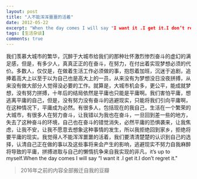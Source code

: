 ```yaml
---
layout: post
title: "人不能浑浑噩噩的活着"
date: 2012-05-22
excerpt: "When the day comes I will say "I want it .I get it.I don’t regret it.""
tags: [生活杂谈]
comments: true
---
```


我们羡慕大城市的繁华，沉醉于大城市给我们的那种壮怀激烈惨烈奋斗的虚幻的满足感，但是，有多少人，真真正正的在奋斗，在努力，在付出着实现梦想必须的代价。多数人，仅仅是，在做着生活工作必须做的事，抱怨着加班，沉迷于追剧，追捧着高大上以至于以为自己也是高大上的一员，从来没有为梦想没日没夜拼搏，从来没有做大部分人觉得没必要的工作。就算是，大城市机会多，更公平，能成就梦想，没有努力拼搏，十年后的结局依然是平庸也只能是平庸啊。我们害怕平庸，想逃离平庸的自己，但是，没有努力没有奋斗的逃避现实，只能将我们引向平庸啊，在这种情况下，平庸成为必然。有很多人，包括现在的我自己，生活在一个繁荣的大城市，有很多人在努力奋斗，让我错以为我也在奋斗，一旦回到差一些的地方，失去了这种奋斗的环境，自己也在奋斗的错觉消失，必然平庸的恐惧袭来，让我焦虑，让我不安，让我不愿意去想象这种事情的发生，所以我拒绝回到家乡，拒绝将要平庸的现实。我觉得人不能浑浑噩噩的活着，我们要清清楚楚的认识到自己的选择，认清自己正在做的事以及这些事将来会产生的影响，逃避现实不努力自我麻醉将导致的平庸，拼搏进取与自己的懒惰抗争来自我实现的非凡，it’s up to myself.When the day comes I will say “I want it .I get it.I don’t regret it."

> 2016年之前的内容全部搬迁自我的豆瓣


